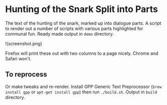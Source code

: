 # Hunting of the Snark Split into Parts

The text of the hunting of the snark, marked up into dialogue parts. A script to render out a number of scripts with various parts highlighted for communal fun. Ready made output in `demo` directory.

!(screenshot.png)

Firefox will print these out with two columns to a page nicely. Chrome and Safari won't.

## To reprocess

Or make tweaks and re-render. Install GPP Generic Text Preprocessor (`brew install gpp` or `apt-get install gpp`) then run `./build.sh`. Output in `build` directory.
